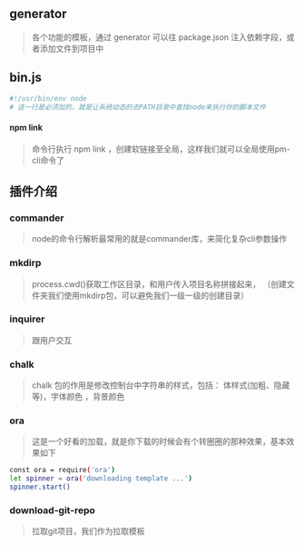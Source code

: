 ## generator

> 各个功能的模板，通过 generator 可以往 package.json 注入依赖字段，或者添加文件到项目中

## bin.js

```bash
#!/usr/bin/env node 
# 这一行是必须加的，就是让系统动态的去PATH目录中查找node来执行你的脚本文件
```

#### npm link

> 命令行执行 npm link ，创建软链接至全局，这样我们就可以全局使用pm-cli命令了

## 插件介绍

### commander

> node的命令行解析最常用的就是commander库，来简化复杂cli参数操作

### mkdirp

> process.cwd()获取工作区目录，和用户传入项目名称拼接起来， （创建文件夹我们使用mkdirp包，可以避免我们一级一级的创建目录）

### inquirer

> 跟用户交互

### chalk

> chalk 包的作用是修改控制台中字符串的样式，包括： 体样式(加粗、隐藏等)，字体颜色 ，背景颜色

### ora

> 这是一个好看的加载，就是你下载的时候会有个转圈圈的那种效果，基本效果如下

```bash
const ora = require('ora')
let spinner = ora('downloading template ...')
spinner.start()
```

### download-git-repo
>拉取git项目，我们作为拉取模板